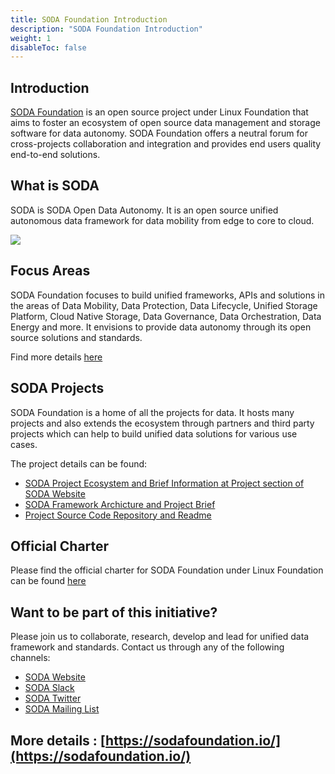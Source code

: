 ```yaml
---
title: SODA Foundation Introduction
description: "SODA Foundation Introduction"
weight: 1
disableToc: false
---
```


## Introduction
[SODA Foundation](http://github.com/sodafoundation) is an open source project under Linux Foundation that aims to foster an ecosystem of open source data management and storage software for data autonomy. SODA Foundation offers a neutral forum for cross-projects collaboration and integration and provides end users quality end-to-end solutions.

## What is SODA
SODA is SODA Open Data Autonomy. It is an open source unified autonomous data framework for data mobility from edge to core to cloud.

<img src="https://sodafoundation.io/wp-content/uploads/2020/04/sodaautonomy1960-1536x1138.jpg">

## Focus Areas
SODA Foundation focuses to build unified frameworks, APIs and solutions in the areas of Data Mobility, Data Protection, Data Lifecycle, Unified Storage Platform, Cloud Native Storage, Data Governance, Data Orchestration, Data Energy and more. It envisions to provide data autonomy through its open source solutions and standards.

Find more details [here](https://sodafoundation.io/)

## SODA Projects
SODA Foundation is a home of all the projects for data. It hosts many projects and also extends the ecosystem through partners and third party projects which can help to build unified data solutions for various use cases.

The project details can be found:

 - [SODA Project Ecosystem and Brief Information at Project section of SODA Website](https://sodafoundation.io/projects/)
 - [SODA Framework Archicture and Project Brief]([https://github.com/sodafoundation/design-specs/blob/master/SODAFrameworkAndSODAProjects.md](https://github.com/sodafoundation/design-specs/blob/master/SODAFrameworkAndSODAProjects.md))
 - [Project Source Code Repository and Readme](https://github.com/sodafoundation/)

## Official Charter
Please find the official charter for SODA Foundation under Linux Foundation can be found [here](https://sodafoundation.io/the-foundation/charter/)

## Want to be part of this initiative?
Please join us to collaborate, research, develop and lead for unified data framework and standards.
Contact us through any of the following channels:
 - [SODA Website](https://sodafoundation.io/the-foundation/join/)
 - [SODA Slack](https://sodafoundation.io/slack)
 - [SODA Twitter](https://twitter.com/sodafoundation)
 - [SODA Mailing List](https://lists.sodafoundation.io)

## More details : [https://sodafoundation.io/](https://sodafoundation.io/)

